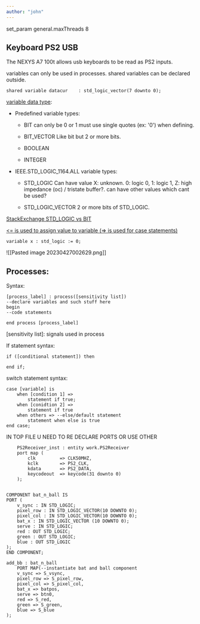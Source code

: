 ```yaml
---
author: "john"
---
```

set_param general.maxThreads 8
## Keyboard PS2 USB
The NEXYS A7 100t allows usb keyboards to be read as PS2 inputs.

variables can only be used in processes. shared variables can be declared outside.
```
shared variable datacur    : std_logic_vector(7 downto 0);
```

[variable data type](https://startingelectronics.org/software/VHDL-CPLD-course/tut13-VHDL-data-types-and-operators/):
- Predefined variable types:
	- BIT
	can only be 0 or 1 must use single quotes (ex: '0') when defining.
	- BIT_VECTOR
	Like bit but 2 or more bits.
	- BOOLEAN
	
	- INTEGER
	
- IEEE.STD_LOGIC_1164.ALL variable types:
	- STD_LOGIC
	Can have value X: unknown. 0: logic 0, 1: logic 1, Z: high impedance (oc) / tristate buffer?. can have other values which cant be used?
		
	- STD_LOGIC_VECTOR
	2 or more bits of STD_LOGIC.

[StackExchange STD_LOGIC vs BIT](https://electronics.stackexchange.com/questions/51848/when-to-use-std-logic-over-bit-in-vhdl)

[<= is used to assign value to variable (=> is used for case statements)](https://stackoverflow.com/questions/7988098/vhdl-difference-between-and)
```
variable x : std_logic := 0;
```

![[Pasted image 20230427002629.png]]

## Processes:
Syntax:
```
[process_label] : process([sensitivity list])
--declare variables and such stuff here
begin
--code statements

end process [process_label]
```
[sensitivity list]: signals used in process

If statement syntax:
```
if ([conditional statement]) then

end if;
```

switch statement syntax:
```
case [variable] is
	when [condition 1] =>
		statement if true;
	when [conidtion 2] =>
		statement if true
	when others => --else/default statement
		statement when else is true
end case;
```


IN TOP FILE U NEED TO RE DECLARE PORTS OR USE OTHER
```
    PS2Receiver_inst : entity work.PS2Receiver
    port map (
        clk         => CLK50MHZ,
        kclk        => PS2_CLK,
        kdata       => PS2_DATA,
        keycodeout  => keycode(31 downto 0)
    );


COMPONENT bat_n_ball IS
PORT (
	v_sync : IN STD_LOGIC;
	pixel_row : IN STD_LOGIC_VECTOR(10 DOWNTO 0);
	pixel_col : IN STD_LOGIC_VECTOR(10 DOWNTO 0);
	bat_x : IN STD_LOGIC_VECTOR (10 DOWNTO 0);
	serve : IN STD_LOGIC;
	red : OUT STD_LOGIC;
	green : OUT STD_LOGIC;
	blue : OUT STD_LOGIC
);
END COMPONENT;

add_bb : bat_n_ball
	PORT MAP(--instantiate bat and ball component
	v_sync => S_vsync,
	pixel_row => S_pixel_row,
	pixel_col => S_pixel_col,
	bat_x => batpos,
	serve => btn0,
	red => S_red,
	green => S_green,
	blue => S_blue
);
```
